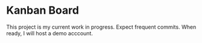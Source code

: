 # Kanban Board

This project is my current work in progress. Expect frequent commits. When ready, I will host a demo acccount.
